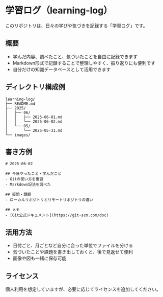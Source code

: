 # 学習ログ（learning-log）

このリポジトリは、日々の学びや気づきを記録する「学習ログ」です。

## 概要

- 学んだ内容、調べたこと、気づいたことを自由に記録できます
- Markdown形式で記録することで整理しやすく、振り返りにも便利です
- 自分だけの知識データベースとして活用できます

## ディレクトリ構成例

```
learning-log/
├── README.md
├── 2025/
│   ├── 06/
│   │   ├── 2025-06-01.md
│   │   └── 2025-06-02.md
│   └── 05/
│       └── 2025-05-31.md
└── images/
```

## 書き方例

```
# 2025-06-02

## 今日やったこと・学んだこと
- Gitの使い方を復習
- Markdown記法を調べた

## 疑問・課題
- ローカルリポジトリとリモートリポジトリの違い

## メモ
- [Git公式ドキュメント](https://git-scm.com/doc)
```

## 活用方法

- 日付ごと、月ごとなど自分に合った単位でファイルを分ける
- 気づいたことや課題を書き出しておくと、後で見返せて便利
- 画像や図も一緒に保存可能

## ライセンス

個人利用を想定していますが、必要に応じてライセンスを追加してください。